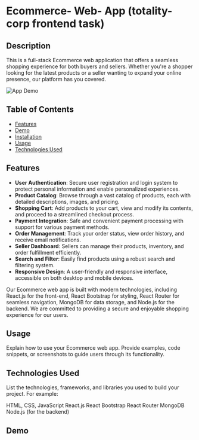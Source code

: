 # Ecommerce- Web- App (totality-corp frontend task)

## Description
This is a full-stack Ecommerce web application that offers a seamless shopping experience for both buyers and sellers. Whether you're a shopper looking for the latest products or a seller wanting to expand your online presence, our platform has you covered.

![App Demo](https://fine-erin-snapper-gear.cyclic.app/)

## Table of Contents

- [Features](#features)
- [Demo](#demo)
- [Installation](#installation)
- [Usage](#usage)
- [Technologies Used](#technologies-used)


## Features

- **User Authentication**: Secure user registration and login system to protect personal information and enable personalized experiences.
- **Product Catalog**: Browse through a vast catalog of products, each with detailed descriptions, images, and pricing.
- **Shopping Cart**: Add products to your cart, view and modify its contents, and proceed to a streamlined checkout process.
- **Payment Integration**: Safe and convenient payment processing with support for various payment methods.
- **Order Management**: Track your order status, view order history, and receive email notifications.
- **Seller Dashboard**: Sellers can manage their products, inventory, and order fulfillment efficiently.
- **Search and Filter**: Easily find products using a robust search and filtering system.
- **Responsive Design**: A user-friendly and responsive interface, accessible on both desktop and mobile devices.

Our Ecommerce web app is built with modern technologies, including React.js for the front-end, React Bootstrap for styling, React Router for seamless navigation, MongoDB for data storage, and Node.js for the backend. We are committed to providing a secure and enjoyable shopping experience for our users.


## Usage
Explain how to use your Ecommerce web app. Provide examples, code snippets, or screenshots to guide users through its functionality.

## Technologies Used
List the technologies, frameworks, and libraries you used to build your project. For example:

HTML, CSS, JavaScript
React.js
React Bootstrap
React Router
MongoDB
Node.js (for the backend)

## Demo


